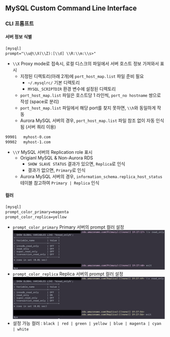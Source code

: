 ## MySQL Custom Command Line Interface
### CLI 프롬프트
#### 서버 정보 식별
```
[mysql]
prompt="\\u@\\X(\\Z):[\\d] \\R:\\m:\\s>"
```
* `\\X` Proxy mode로 접속시, 로컬 디스크의 파일에서 서버 호스트 정보 가져와서 표시
	* 지정된 디렉토리(아래 2개)에 `port_host_map.list` 파일 준비 필요
		* `~/.mysqlrc/` 기본 디렉토리
		* `MYSQL_SCRIPTDIR` 환경 변수에 설정된 디렉토리
	* `port_host_map.list` 파일은 호스트당 1 라인씩, `port_no hostname` 쌍으로 작성 (space로 분리)
	* `port_host_map.list` 파일에서 해당 port를 찾지 못하면, `\\h`와 동일하게 작동
	* Aurora MySQL 서버의 경우, `port_host_map.list` 파일 참조 없이 자동 인식됨 (서버 쿼리 이용)
```
99901   myhost-0.com
99902   myhost-1.com
```

* `\\Y` MySQL 서버의 Replication role 표시
	* Origianl MySQL & Non-Aurora RDS
		* `SHOW SLAVE STATUS` 결과가 있으면, `Replica`로 인식
		* 결과가 없으면, `Primary`로 인식
	* Aurora MySQL 서버의 경우, `information_schema.replica_host_status` 테이블 참고하여 `Primary | Replica` 인식 

#### 컬러
```
[mysql]
prompt_color_primary=magenta
prompt_color_replica=yellow
```
* `prompt_color_primary` Primary 서버의 prompt 컬러 설정
![Primary prompt 예제](./README.screenshots/prompt-primary.png)
* `prompt_color_replica` Replica 서버의 prompt 컬러 설정
![Replica prompt 예제](./README.screenshots/prompt-replica.png)
* 설정 가능 컬러 : `black | red | green | yellow | blue | magenta | cyan | white`
